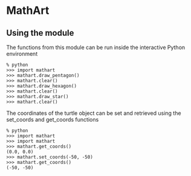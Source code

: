 # MathArt

## Using the module

The functions from this module can be run inside the interactive Python environment

    % python
    >>> import mathart
    >>> mathart.draw_pentagon()
    >>> mathart.clear()
    >>> mathart.draw_hexagon()
    >>> mathart.clear()
    >>> mathart.draw_star()
    >>> mathart.clear()

The coordinates of the turtle object can be set and retrieved using the set_coords and get_coords functions

    % python
    >>> import mathart
    >>> import mathart
    >>> mathart.get_coords()
    (0.0, 0.0)
    >>> mathart.set_coords(-50, -50)
    >>> mathart.get_coords()
    (-50, -50)